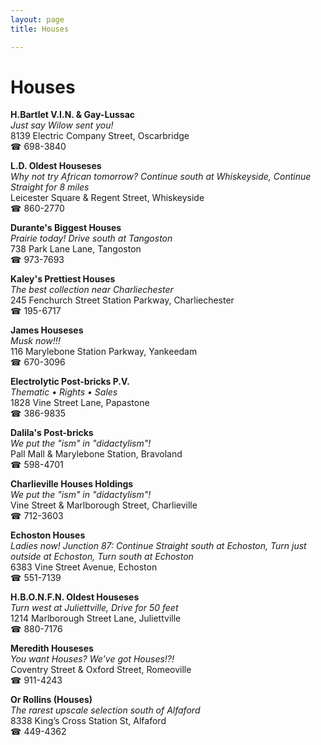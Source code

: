 ```yaml
---
layout: page 
title: Houses

---
```



# Houses


 **H.Bartlet V.I.N. & Gay-Lussac**  
_Just say Wilow sent you!_  
8139 Electric Company Street, Oscarbridge  
☎ 698-3840

**L.D. Oldest Houseses**  
_Why not try African tomorrow? 
Continue south at Whiskeyside, Continue Straight for 8 miles_  
Leicester Square & Regent Street, Whiskeyside  
☎ 860-2770

**Durante's Biggest Houses**  
_Prairie today! 
Drive south at Tangoston_  
738 Park Lane Lane, Tangoston  
☎ 973-7693

**Kaley's Prettiest Houses**  
_The best collection near Charliechester_  
245 Fenchurch Street Station Parkway, Charliechester  
☎ 195-6717

**James Houseses**  
_Musk now!!!_  
116 Marylebone Station Parkway, Yankeedam  
☎ 670-3096

**Electrolytic Post-bricks P.V.**  
_Thematic • Rights • Sales_  
1828 Vine Street Lane, Papastone  
☎ 386-9835

**Dalila's Post-bricks**  
_We put the "ism" in "didactylism"!_  
Pall Mall & Marylebone Station, Bravoland  
☎ 598-4701

**Charlieville Houses Holdings**  
_We put the "ism" in "didactylism"!_  
Vine Street & Marlborough Street, Charlieville  
☎ 712-3603

**Echoston Houses**  
_Ladies now! 
Junction 87: Continue Straight south at Echoston, Turn just outside at Echoston, Turn south at Echoston_  
6383 Vine Street Avenue, Echoston  
☎ 551-7139

**H.B.O.N.F.N. Oldest Houseses**  
_Turn west at Juliettville, Drive for 50 feet_  
1214 Marlborough Street Lane, Juliettville  
☎ 880-7176

**Meredith Houseses**  
_You want Houses? We've got Houses!?!_  
Coventry Street & Oxford Street, Romeoville  
☎ 911-4243

**Or Rollins (Houses)**  
_The rarest upscale selection south of Alfaford_  
8338 King’s Cross Station St, Alfaford  
☎ 449-4362


